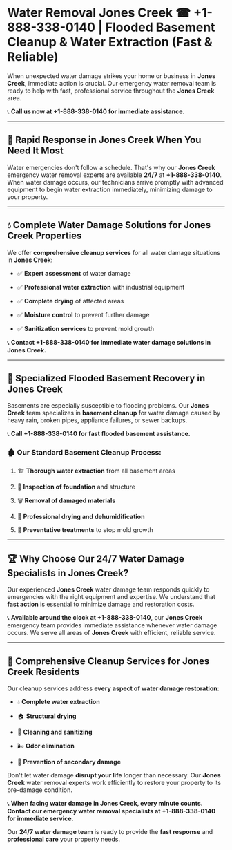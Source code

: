 # Water Removal Jones Creek ☎ +1-888-338-0140 | Flooded Basement Cleanup & Water Extraction (Fast & Reliable)

When unexpected water damage strikes your home or business in **Jones Creek**, immediate action is crucial. Our emergency water removal team is ready to help with fast, professional service throughout the **Jones Creek** area. 

📞 **Call us now at +1-888-338-0140 for immediate assistance.**
---
## 🚀 Rapid Response in Jones Creek When You Need It Most
Water emergencies don't follow a schedule. That's why our **Jones Creek** emergency water removal experts are available **24/7** at **+1-888-338-0140**. When water damage occurs, our technicians arrive promptly with advanced equipment to begin water extraction immediately, minimizing damage to your property.
---
## 💧 Complete Water Damage Solutions for Jones Creek Properties
We offer **comprehensive cleanup services** for all water damage situations in **Jones Creek**:
- ✅ **Expert assessment** of water damage  
- ✅ **Professional water extraction** with industrial equipment  
- ✅ **Complete drying** of affected areas  
- ✅ **Moisture control** to prevent further damage  
- ✅ **Sanitization services** to prevent mold growth  
📞 **Contact +1-888-338-0140 for immediate water damage solutions in Jones Creek.**
---
## 🌊 Specialized Flooded Basement Recovery in Jones Creek
Basements are especially susceptible to flooding problems. Our **Jones Creek** team specializes in **basement cleanup** for water damage caused by heavy rain, broken pipes, appliance failures, or sewer backups. 
📞 **Call +1-888-338-0140 for fast flooded basement assistance.**
### 🏚️ Our Standard Basement Cleanup Process:
1. 🏗️ **Thorough water extraction** from all basement areas  
2. 🔎 **Inspection of foundation** and structure  
3. 🗑️ **Removal of damaged materials**  
4. 💨 **Professional drying and dehumidification**  
5. 🚫 **Preventative treatments** to stop mold growth  
---
## 🏆 Why Choose Our 24/7 Water Damage Specialists in Jones Creek?
Our experienced **Jones Creek** water damage team responds quickly to emergencies with the right equipment and expertise. We understand that **fast action** is essential to minimize damage and restoration costs.
📞 **Available around the clock at +1-888-338-0140**, our **Jones Creek** emergency team provides immediate assistance whenever water damage occurs. We serve all areas of **Jones Creek** with efficient, reliable service.
---
## 🧹 Comprehensive Cleanup Services for Jones Creek Residents
Our cleanup services address **every aspect of water damage restoration**:
- 💧 **Complete water extraction**  
- 🏠 **Structural drying**  
- 🧼 **Cleaning and sanitizing**  
- 🌬️ **Odor elimination**  
- 🚫 **Prevention of secondary damage**  
Don't let water damage **disrupt your life** longer than necessary. Our **Jones Creek** water removal experts work efficiently to restore your property to its pre-damage condition.
📞 **When facing water damage in Jones Creek, every minute counts. Contact our emergency water removal specialists at +1-888-338-0140 for immediate service.**
Our **24/7 water damage team** is ready to provide the **fast response** and **professional care** your property needs.
